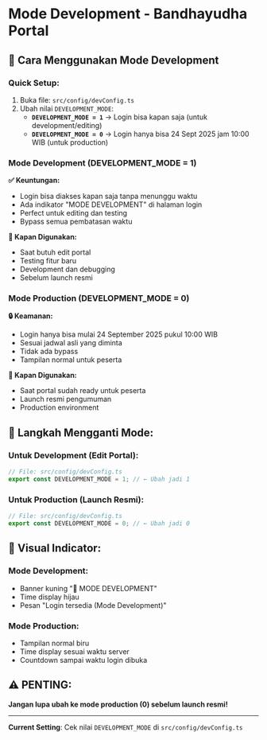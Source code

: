 # Mode Development - Bandhayudha Portal

## 🔧 Cara Menggunakan Mode Development

### Quick Setup:

1. Buka file: `src/config/devConfig.ts`
2. Ubah nilai `DEVELOPMENT_MODE`:
   - **`DEVELOPMENT_MODE = 1`** → Login bisa kapan saja (untuk development/editing)
   - **`DEVELOPMENT_MODE = 0`** → Login hanya bisa 24 Sept 2025 jam 10:00 WIB (untuk production)

### Mode Development (DEVELOPMENT_MODE = 1)

**✅ Keuntungan:**

- Login bisa diakses kapan saja tanpa menunggu waktu
- Ada indikator "MODE DEVELOPMENT" di halaman login
- Perfect untuk editing dan testing
- Bypass semua pembatasan waktu

**🎯 Kapan Digunakan:**

- Saat butuh edit portal
- Testing fitur baru
- Development dan debugging
- Sebelum launch resmi

### Mode Production (DEVELOPMENT_MODE = 0)

**🔒 Keamanan:**

- Login hanya bisa mulai 24 September 2025 pukul 10:00 WIB
- Sesuai jadwal asli yang diminta
- Tidak ada bypass
- Tampilan normal untuk peserta

**🎯 Kapan Digunakan:**

- Saat portal sudah ready untuk peserta
- Launch resmi pengumuman
- Production environment

## 📝 Langkah Mengganti Mode:

### Untuk Development (Edit Portal):

```typescript
// File: src/config/devConfig.ts
export const DEVELOPMENT_MODE = 1; // ← Ubah jadi 1
```

### Untuk Production (Launch Resmi):

```typescript
// File: src/config/devConfig.ts
export const DEVELOPMENT_MODE = 0; // ← Ubah jadi 0
```

## 🎨 Visual Indicator:

### Mode Development:

- Banner kuning "🔧 MODE DEVELOPMENT"
- Time display hijau
- Pesan "Login tersedia (Mode Development)"

### Mode Production:

- Tampilan normal biru
- Time display sesuai waktu server
- Countdown sampai waktu login dibuka

## ⚠️ PENTING:

**Jangan lupa ubah ke mode production (0) sebelum launch resmi!**

---

**Current Setting**: Cek nilai `DEVELOPMENT_MODE` di `src/config/devConfig.ts`
